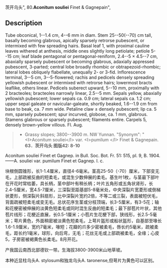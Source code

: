 茨开乌头",
80.**Aconitum souliei** Finet & Gagnepain",

## Description
Tube obconical, 1--1.4 cm, 4--6 mm in diam. Stem 25--50(--70) cm tall, basally becoming glabrous, apically sparsely retrorse pubescent, or intermixed with few spreading hairs. Basal leaf 1, with proximal cauline leaves withered at anthesis, middle ones slightly long petiolate; petiole 5--15 cm; leaf blade pentagonal or pentagonal-reniform, 2.4--5 × 4.5--7 cm, abaxially sparsely pubescent or becoming glabrous, adaxially appressed pubescent, 3-parted; central lobe broadly rhombic or obtrapezoid-rhombic; lateral lobes obliquely flabellate, unequally 2- or 3-fid. Inflorescence terminal, 3--5 cm, 3--5-flowered; rachis and pedicels densely spreading yellowish pubescent or intermixed with retrorse hairs; lowermost bracts leaflike, others linear. Pedicels suberect upward, 5--10 mm, proximally with 2 bracteoles; bracteoles narrowly linear, 2.5--5 mm. Sepals yellow, abaxially yellowish pubescent; lower sepals ca. 0.9 cm; lateral sepals ca. 1.2 cm; upper sepal galeate or navicular-galeate, shortly beaked, 1.6--1.9 cm from base to beak, ca. 7 mm wide. Petaline claw ± densely pubescent; lip ca. 5 mm, sparsely pubescent; spur incurved, globose, ca. 1 mm, glabrous. Stamens glabrous or sparsely pubescent; filaments entire. Carpels 5, densely brown-yellow villous. Fl. Aug.

> * Grassy slopes; 3800--3900 m. NW Yunnan.
  "Synonym": "&lt;I&gt;Aconitum souliei&lt;/I&gt; var. &lt;I&gt;pumilum &lt;/I&gt; Finet &amp; Gagnepain.
**63．茨开乌头 图版42: 8-10**

Aconitum souliei Finet et Gagnep. in Bull. Soc. Bot. Fr. 51: 515, pl. 9, B. 1904. ——A. souliei var. pumilum Finet et Gagnep. l. c.

块根倒圆锥形，长1-1.4厘米，直径4-6毫米。茎高25-50（-70）厘米，下部变无毛，上部疏被反曲的短柔毛，或混生少数伸展的柔毛。基生叶1枚，与茎最下部叶在开花时常枯萎，具长柄，茎中部叶有稍长柄；叶片五角形或五角状肾形，长2.4-5厘米，宽4.5-7厘米，三深裂至距基部5-8毫米处，中央深裂片宽菱形或倒梯状菱形，侧深裂片斜扇形，比中深裂片宽约2倍，不等二或三裂，表面被短伏毛，背面疏被短柔毛或变无毛。总状花序生茎或分枝顶端，长3-5厘米，有3-5花；轴和花梗密被伸展的淡黄色短柔毛或同时混生反曲的短柔毛；最下部苞片叶状，其他苞片线形；花梗近直展，长0.5-1厘米；小苞片生花梗下部，狭线形，长2.5-5毫米；萼片黄色，外面稍密被淡黄色短柔毛，上萼片盔形或船状盔形，自基部至喙长1.6-1.9厘米，宽约7毫米，喙短；花瓣的爪多少密被柔毛，唇长约5毫米，疏被柔毛，距长约1毫米，球形，向后弯，无毛；花丝无毛或上部疏被柔毛，全缘；心皮5，子房密被褐黄色长柔毛。8月开花。

产我国云南西北部德钦一带。生海拔3800-3900米山地草坡。

本种近显柱乌头A. stylosum和独龙乌头A. taronense,但萼片为黄色可以区别。
